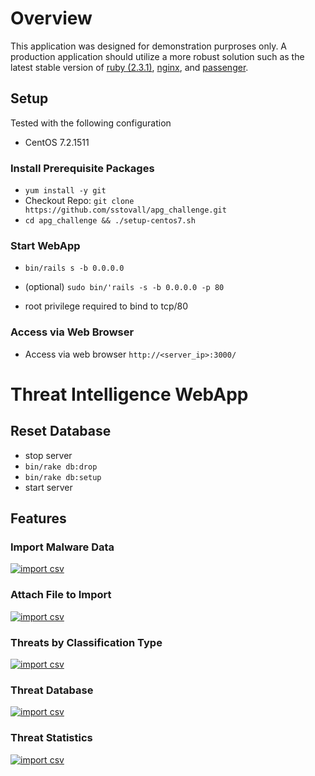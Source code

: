 # Overview
This application was designed for demonstration purproses only. A production application should utilize a more robust solution such as the latest stable version of [ruby (2.3.1)](https://www.ruby-lang.org/en/downloads/), [nginx](https://www.nginx.com), and [passenger](https://www.phusionpassenger.com/).

## Setup
Tested with the following configuration

 * CentOS 7.2.1511

### Install Prerequisite Packages
 * `yum install -y git`
 * Checkout Repo: `git clone https://github.com/sstovall/apg_challenge.git`
 * `cd apg_challenge && ./setup-centos7.sh`

### Start WebApp
 * `bin/rails s -b 0.0.0.0`

 * (optional) `sudo bin/'rails -s -b 0.0.0.0 -p 80`
  * root privilege required to bind to tcp/80

### Access via Web Browser
 * Access via web browser `http://<server_ip>:3000/`

# Threat Intelligence WebApp

## Reset Database
 * stop server
 * `bin/rake db:drop`
 * `bin/rake db:setup`
 * start server


Features
--------
### Import Malware Data

[![import csv](https://github.com/sstovall/apg_challenge/raw/master/screenshots/import-malware-data.png)](https://github.com/sstovall/apg_challenge/raw/master/screenshots/import-malware-data.png)

### Attach File to Import

[![import csv](https://github.com/sstovall/apg_challenge/raw/master/screenshots/attach-file-to-import.png)](https://github.com/sstovall/apg_challenge/raw/master/screenshots/attach-file-to-import.png)

### Threats by Classification Type

[![import csv](https://github.com/sstovall/apg_challenge/raw/master/screenshots/threats-by-classification-type.png)](https://github.com/sstovall/apg_challenge/raw/master/screenshots/threats-by-classification-type.png)

### Threat Database

[![import csv](https://github.com/sstovall/apg_challenge/raw/master/screenshots/threat-database.png)](https://github.com/sstovall/apg_challenge/raw/master/screenshots/threat-database.png)

### Threat Statistics

[![import csv](https://github.com/sstovall/apg_challenge/raw/master/screenshots/threat-statistics.png)](https://github.com/sstovall/apg_challenge/raw/master/screenshots/threat-statistics.png)
